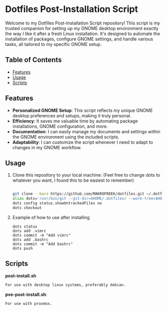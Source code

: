 # Dotfiles Post-Installation Script


Welcome to my Dotfiles Post-Installation Script repository! This script is my trusted companion for setting up my GNOME desktop environment exactly the way I like it after a fresh Linux installation. It's designed to automate the installation of packages, configure GNOME settings, and handle various tasks, all tailored to my specific GNOME setup. 

## Table of Contents

- [Features](#features)
- [Usage](#usage)
- [Scripts](#scripts)

## Features

- **Personalized GNOME Setup**: This script reflects my unique GNOME desktop preferences and setups, making it truly personal.
- **Efficiency**: It saves me valuable time by automating package installations, GNOME configuration, and more.
- **Documentation**: I can easily manage my documents and settings within the GNOME environment using the included scripts.
- **Adaptability**: I can customize the script whenever I need to adapt to changes in my GNOME workflow.


## Usage

1. Clone this repository to your local machine: (Feel free to change dots to whatever you want, I found this to be easiest to remember)

   ```bash

   git clone --bare https://github.com/MAKROFREEK/dotfiles.git ~/.dotfiles
   alias dots='/usr/bin/git --git-dir=$HOME/.dotfiles/ --work-tree=$HOME'
   dots config status.showUntrackedFiles no
   dots checkout
   
2. Example of how to use after installing
   ```git
   dots status
   dots add .vimrc
   dots commit -m "Add vimrc"
   dots add .bashrc
   dots commit -m "Add bashrc"
   dots push

## Scripts

   **post-install.sh**
   ``` bash
For use with desktop linux systems, preferably debian.
``` 
   **pve-post-install.sh**:
``` bash
For use with proxmox.
```
